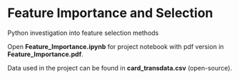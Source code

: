 # Feature Importance and Selection
Python investigation into feature selection methods  
  
Open __Feature_Importance.ipynb__ for project notebook with pdf version in __Feature_Importance.pdf__. 
  
Data used in the project can be found in __card_transdata.csv__ (open-source).
